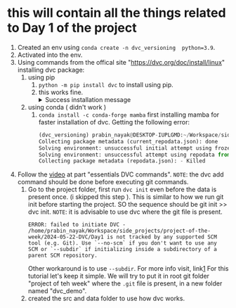 # this will contain all the things related to Day 1 of the project

1. Created an env using `conda create -n dvc_versioning  python=3.9`.
2. Activated into the env.
3. Using commands from the offical site "https://dvc.org/doc/install/linux" installing dvc package:
    1. using pip
        1. `python -m pip install dvc` to install using pip.
        1. this works fine.
            <details>
                <summary> Success installation message </summary>
                Building wheels for collected packages: antlr4-python3-runtime
                Building wheel for antlr4-python3-runtime (setup.py) ... done
                Created wheel for antlr4-python3-runtime: filename=antlr4_python3_runtime-4.9.3-py3-none-any.whl size=144554 sha256=853dcee2042b2edd55483d775bad7cff8db931aebe1e4992b1829b6ce498147e
                Stored in directory: /home/prabin_nayak/.cache/pip/wheels/23/cf/80/f3efa822e6ab23277902ee9165fe772eeb1dfb8014f359020a
                Successfully built antlr4-python3-runtime
                Installing collected packages: wcwidth, pygtrie, funcy, dictdiffer, appdirs, antlr4-python3-runtime, zc.lockfile, voluptuous, vine, urllib3, tzdata, typing-extensions, tqdm, tomlkit, tabulate, smmap, six, shtab, shortuuid, shellingham, semver, ruamel.yaml.clib, PyYAML, pyparsing, pygments, pycparser, psutil, prompt-toolkit, platformdirs, pathspec, packaging, orjson, networkx, multidict, mdurl, idna, fsspec, frozenlist, filelock, entrypoints, dvc-render, dpath, distro, diskcache, colorama, click, charset-normalizer, certifi, billiard, attrs, atpublic, async-timeout, annotated-types, yarl, sqltrie, ruamel.yaml, requests, python-dateutil, pydot, pydantic-core, omegaconf, markdown-it-py, grandalf, gitdb, flufl.lock, flatten-dict, dvc-objects, dulwich, configobj, click-repl, click-plugins, click-didyoumean, cffi, amqp, aiosignal, rich, pygit2, pydantic, kombu, iterative-telemetry, hydra-core, gitpython, dvc-studio-client, dvc-data, cryptography, aiohttp, typer, celery, asyncssh, aiohttp-retry, scmrepo, dvc-task, dvc-http, gto, dvc
                Successfully installed PyYAML-6.0.1 aiohttp-3.9.5 aiohttp-retry-2.8.3 aiosignal-1.3.1 amqp-5.2.0 annotated-types-0.7.0 antlr4-python3-runtime-4.9.3 appdirs-1.4.4 async-timeout-4.0.3 asyncssh-2.14.2 atpublic-4.1.0 attrs-23.2.0 billiard-4.2.0 celery-5.4.0 certifi-2024.2.2 cffi-1.16.0 charset-normalizer-3.3.2 click-8.1.7 click-didyoumean-0.3.1 click-plugins-1.1.1 click-repl-0.3.0 colorama-0.4.6 configobj-5.0.8 cryptography-42.0.7 dictdiffer-0.9.0 diskcache-5.6.3 distro-1.9.0 dpath-2.1.6 dulwich-0.22.1 dvc-3.50.2 dvc-data-3.15.1 dvc-http-2.32.0 dvc-objects-5.1.0 dvc-render-1.0.2 dvc-studio-client-0.20.0 dvc-task-0.4.0 entrypoints-0.4 filelock-3.14.0 flatten-dict-0.4.2 flufl.lock-7.1.1 frozenlist-1.4.1 fsspec-2024.5.0 funcy-2.0 gitdb-4.0.11 gitpython-3.1.43 grandalf-0.8 gto-1.7.1 hydra-core-1.3.2 idna-3.7 iterative-telemetry-0.0.8 kombu-5.3.7 markdown-it-py-3.0.0 mdurl-0.1.2 multidict-6.0.5 networkx-3.2.1 omegaconf-2.3.0 orjson-3.10.3 packaging-24.0 pathspec-0.12.1 platformdirs-3.11.0 prompt-toolkit-3.0.43 psutil-5.9.8 pycparser-2.22 pydantic-2.7.1 pydantic-core-2.18.2 pydot-2.0.0 pygit2-1.15.0 pygments-2.18.0 pygtrie-2.5.0 pyparsing-3.1.2 python-dateutil-2.9.0.post0 requests-2.32.2 rich-13.7.1 ruamel.yaml-0.18.6 ruamel.yaml.clib-0.2.8 scmrepo-3.3.5 semver-3.0.2 shellingham-1.5.4 shortuuid-1.0.13 shtab-1.7.1 six-1.16.0 smmap-5.0.1 sqltrie-0.11.0 tabulate-0.9.0 tomlkit-0.12.5 tqdm-4.66.4 typer-0.12.3 typing-extensions-4.11.0 tzdata-2024.1 urllib3-2.2.1 vine-5.1.0 voluptuous-0.14.2 wcwidth-0.2.13 yarl-1.9.4 zc.lockfile-3.0.post1
            </details>            
    1. using conda ( didn't work )
        1. `conda install -c conda-forge mamba` first installing mamba for faster installation of dvc.
            Getting the following error:
            ```python
            (dvc_versioning) prabin_nayak@DESKTOP-IUPLGMD:~/Workspace/side_projects/project-of-the-week$ conda install -c conda-forge mamba
            Collecting package metadata (current_repodata.json): done
            Solving environment: unsuccessful initial attempt using frozen solve. Retrying with flexible solve.
            Solving environment: unsuccessful attempt using repodata from current_repodata.json, retrying with next repodata source.
            Collecting package metadata (repodata.json): - Killed
            ```
1. Follow the [video](personal_copy_data_versioning_dvc) at part "essentials DVC commands".
    `NOTE`: the dvc add command should be done before executing git commands.
    1. Go to the project folder, first run `dvc init` even before the data is present once. (i skipped this step ). This is similar to how we run git init before starting the project. SO the sequence should be git init >> dvc init.
        `NOTE`: it is advisable to use dvc where the git file is present.
        ```error
        ERROR: failed to initiate DVC - /home/prabin_nayak/Workspace/side_projects/project-of-the-week/2024-05-22-DVC/Day1 is not tracked by any supported SCM tool (e.g. Git). Use `--no-scm` if you don't want to use any SCM or `--subdir` if initializing inside a subdirectory of a parent SCM repository.
        ```
        Other workaround is to use `--subdir`. For more info visit, link[1]
        For this tutorial let's keep it simple. We will try to put it in root git folder "project of teh week" where the `.git` file is present, in a new folder named "dvc_demo".
    1. created the src and data folder to use how dvc works.



[1]: https://dvc.org/doc/command-reference/init#initializing-dvc-in-subdirectories